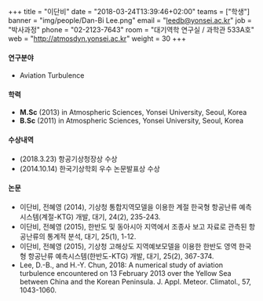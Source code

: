 +++
title = "이단비"
date = "2018-03-24T13:39:46+02:00"
teams = ["학생"]
banner = "img/people/Dan-Bi Lee.png"
email = "leedb@yonsei.ac.kr"
job = "박사과정"
phone = "02-2123-7643"
room = "대기역학 연구실 / 과학관 533A호"
web = "http://atmosdyn.yonsei.ac.kr"
weight = 30
+++

#### 연구분야
+ Aviation Turbulence

#### 학력
 + **M.Sc** (2013) in Atmospheric Sciences, Yonsei University, Seoul, Korea
 + **B.Sc** (2011) in Atmospheric Sciences, Yonsei University, Seoul, Korea

#### 수상내역
 + (2018.3.23) 항공기상청장상 수상
 + (2014.10.14) 한국기상학회 우수 논문발표상 수상

#### 논문
+ 이단비, 전혜영 (2014), 기상청 통합지역모델을 이용한 계절 한국형 항공난류 예측시스템(계절-KTG) 개발, 대기, 24(2), 235-243.
+ 이단비, 전혜영 (2015), 한반도 및 동아시아 지역에서 조종사 보고 자료로 관측된 항공난류의 통계적 분석, 대기, 25(1), 1-12.
+ 이단비, 전혜영 (2015), 기상청 고해상도 지역예보모델을 이용한 한반도 영역 한국형 항공난류 예측시스템(한반도-KTG) 개발, 대기, 25(2), 367-374.
+ Lee, D.-B., and H.-Y. Chun, 2018: A numerical study of aviation turbulence encountered on 13 February 2013 over the Yellow Sea between China and the Korean Peninsula. J. Appl. Meteor. Climatol., 57, 1043-1060.
